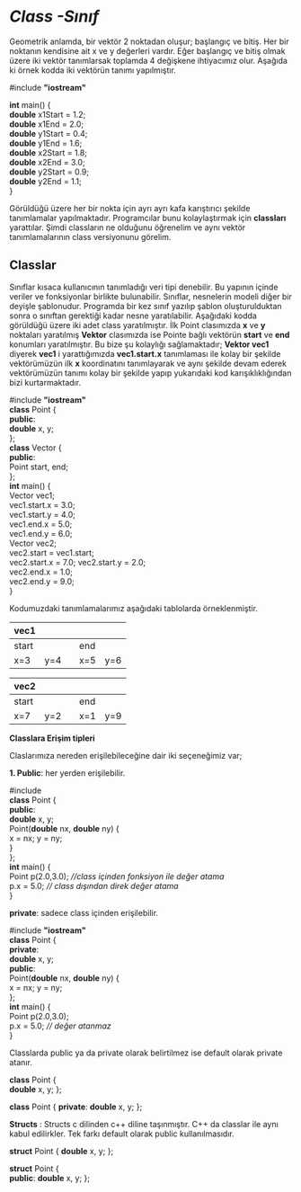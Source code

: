 

# *Class -Sınıf*



Geometrik anlamda, bir vektör 2 noktadan oluşur; başlangıç ve bitiş. Her bir noktanın kendisine ait x ve y değerleri vardır. Eğer başlangıç ve bitiş olmak üzere iki vektör tanımlarsak toplamda 4 değişkene ihtiyacımız olur. Aşağıda ki örnek kodda iki vektörün tanımı yapılmıştır.

#include **"iostream"**  

**int** main() {  
**double** x1Start = 1.2;  
**double** x1End = 2.0;  
**double** y1Start = 0.4;  
**double** y1End = 1.6;   
**double** x2Start = 1.8;  
**double** x2End = 3.0;  
**double** y2Start = 0.9;  
**double** y2End = 1.1;   
}

Görüldüğü üzere her bir nokta için ayrı ayrı kafa karıştırıcı şekilde tanımlamalar yapılmaktadır. Programcılar bunu kolaylaştırmak için **classları** yarattılar. Şimdi classların ne olduğunu öğrenelim ve aynı vektör tanımlamalarının class versiyonunu görelim.   

## **Classlar**

Sınıflar kısaca kullanıcının tanımladığı veri tipi denebilir. Bu yapının içinde veriler ve fonksiyonlar birlikte bulunabilir. Sınıflar, nesnelerin modeli diğer bir deyişle şablonudur. Programda bir kez sınıf yazılıp şablon oluşturulduktan sonra o sınıftan gerektiği kadar nesne yaratılabilir.
Aşağıdaki kodda  görüldüğü üzere iki adet class yaratılmıştır. İlk Point clasımızda **x** ve **y** noktaları yaratılmış **Vektor** clasımızda ise Pointe bağlı vektörün **start** ve **end** konumları yaratılmıştır. Bu bize şu kolaylığı sağlamaktadır; **Vektor vec1** diyerek **vec1** i yarattığımızda **vec1.start.x** tanımlaması ile kolay bir şekilde vektörümüzün ilk **x** koordinatını tanımlayarak ve aynı şekilde devam ederek vektörümüzün tanımı kolay bir şekilde yapıp yukarıdaki kod karışıklıklığından bizi kurtarmaktadır.

#include **"iostream"**  
**class** Point {  
**public**:  
**double** x, y;  
};  
**class** Vector {  
**public**:  
Point start, end;  
};  
**int** main() {  
Vector vec1;  
vec1.start.x = 3.0;  
vec1.start.y = 4.0;  
vec1.end.x = 5.0;  
vec1.end.y = 6.0;  
Vector vec2;  
vec2.start = vec1.start;  
vec2.start.x = 7.0;
vec2.start.y = 2.0;  
vec2.end.x = 1.0;  
vec2.end.y = 9.0;  
}

Kodumuzdaki tanımlamalarımız aşağıdaki tablolarda örneklenmiştir.

| vec1  |   |   |   |   |
|---|---|---|---|---|
|   start |   | | end  |
| x=3  |  y=4 |   |  x=5 |y=6  |

| vec2  |   |   |   |   |
|---|---|---|---|---|
|   start |   | | end  |
| x=7  |  y=2 |   |  x=1 |y=9 |




**Classlara Erişim tipleri**

Claslarımıza nereden erişilebileceğine dair iki seçeneğimiz var;

 **1. Public**: her yerden erişilebilir.

#include **<iostream>**  
**class** Point {  
**public**:  
**double** x, y;  
Point(**double** nx, **double** ny) {  
x = nx; y = ny;  
}  
};  
**int** main() {  
Point p(2.0,3.0); _//class içinden fonksiyon ile değer atama_  
p.x = 5.0; _// class dışından direk değer atama_  
}

**private**: sadece class içinden erişilebilir.

#include **"iostream"**  
**class** Point {  
**private**:  
**double** x, y;  
**public**:  
Point(**double** nx, **double** ny) {  
x = nx; y = ny;  
};  
**int** main() {  
Point p(2.0,3.0);  
p.x = 5.0;  _// değer atanmaz_  
}

Classlarda public ya da private olarak belirtilmez ise default olarak private atanır.

**class** Point {  
**double** x, y; 
};

**class** Point { 
 **private**: 
 **double** x, y;
};

**Structs** : Structs c dilinden c++ diline taşınmıştır. C++ da classlar ile aynı kabul edilirkler. Tek farkı default olarak public kullanılmasıdır.

**struct** Point { 
**double** x, y; 
};

**struct** Point {  
**public**:
 **double** x, y;
};

```
